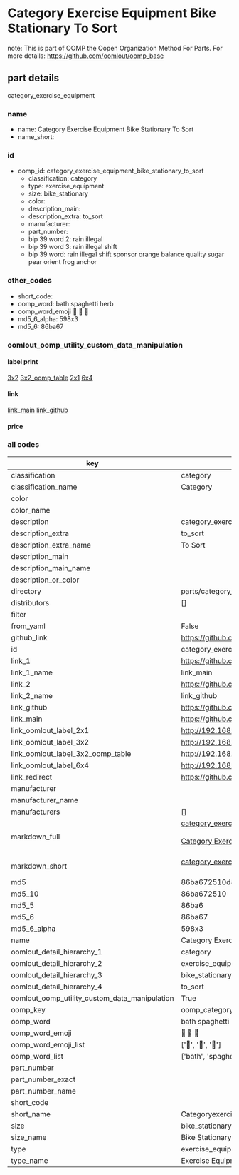 # Category Exercise Equipment Bike Stationary To Sort  

note: This is part of OOMP the Oopen Organization Method For Parts. For more details: https://github.com/oomlout/oomp_base

##  part details
  



category_exercise_equipment



### name
* name: Category Exercise Equipment Bike Stationary To Sort
* name_short: 
### id
* oomp_id: category_exercise_equipment_bike_stationary_to_sort
  * classification: category
  * type: exercise_equipment
  * size: bike_stationary
  * color: 
  * description_main: 
  * description_extra: to_sort
  * manufacturer: 
  * part_number: 
  * bip 39 word 2: rain illegal
  * bip 39 word 3: rain illegal shift
  * bip 39 word: rain illegal shift sponsor orange balance quality sugar pear orient frog anchor

### other_codes
* short_code: 
* oomp_word: bath spaghetti herb
* oomp_word_emoji :bath: :spaghetti: :herb:
* md5_6_alpha: 598x3
* md5_6: 86ba67






### oomlout_oomp_utility_custom_data_manipulation
#### label print
[3x2](http://192.168.1.245:1112/?label=oomp%20598x3)
[3x2_oomp_table](http://192.168.1.108:1112/?label=oomp%20598x3)
[2x1](http://192.168.1.242:1112/?label=oomp%20598x3)
[6x4](http://192.168.1.55:1112/?label=oomp%20598x3)    

#### link

[link_main](https://github.com/oomlout/oomlout_oomp_version_1_messy/tree/main/parts/category_exercise_equipment_bike_stationary_to_sort) [link_github](https://github.com/oomlout/oomlout_oomp_version_1_messy/tree/main/parts/category_exercise_equipment_bike_stationary_to_sort)                             

#### price







### all codes 
| key | value |  
| --- | --- |  
| classification | category |  
| classification_name | Category |  
| color |  |  
| color_name |  |  
| description | category_exercise_equipment |  
| description_extra | to_sort |  
| description_extra_name | To Sort |  
| description_main |  |  
| description_main_name |  |  
| description_or_color |   |  
| directory | parts/category_exercise_equipment_bike_stationary_to_sort |  
| distributors | [] |  
| filter |  |  
| from_yaml | False |  
| github_link | https://github.com/oomlout/oomlout_oomp_part_src/tree/main/parts/category_exercise_equipment_bike_stationary_to_sort |  
| id | category_exercise_equipment_bike_stationary_to_sort |  
| link_1 | https://github.com/oomlout/oomlout_oomp_version_1_messy/tree/main/parts/category_exercise_equipment_bike_stationary_to_sort |  
| link_1_name | link_main |  
| link_2 | https://github.com/oomlout/oomlout_oomp_version_1_messy/tree/main/parts/category_exercise_equipment_bike_stationary_to_sort |  
| link_2_name | link_github |  
| link_github | https://github.com/oomlout/oomlout_oomp_version_1_messy/tree/main/parts/category_exercise_equipment_bike_stationary_to_sort |  
| link_main | https://github.com/oomlout/oomlout_oomp_version_1_messy/tree/main/parts/category_exercise_equipment_bike_stationary_to_sort |  
| link_oomlout_label_2x1 | http://192.168.1.242:1112/?label=oomp%20598x3 |  
| link_oomlout_label_3x2 | http://192.168.1.245:1112/?label=oomp%20598x3 |  
| link_oomlout_label_3x2_oomp_table | http://192.168.1.108:1112/?label=oomp%20598x3 |  
| link_oomlout_label_6x4 | http://192.168.1.55:1112/?label=oomp%20598x3 |  
| link_redirect | https://github.com/oomlout/oomlout_oomp_version_1_messy/tree/main/parts/category_exercise_equipment_bike_stationary_to_sort |  
| manufacturer |  |  
| manufacturer_name |  |  
| manufacturers | [] |  
| markdown_full | [category_exercise_equipment_bike_stationary_to_sort](none)<br>[](none)<br>[Category Exercise Equipment Bike Stationary To Sort](none)<br><br> |  
| markdown_short | [category_exercise_equipment_bike_stationary_to_sort](none)<br><br> |  
| md5 | 86ba672510d8d5e446cded278b9c4588 |  
| md5_10 | 86ba672510 |  
| md5_5 | 86ba6 |  
| md5_6 | 86ba67 |  
| md5_6_alpha | 598x3 |  
| name | Category Exercise Equipment Bike Stationary To Sort |  
| oomlout_detail_hierarchy_1 | category |  
| oomlout_detail_hierarchy_2 | exercise_equipment |  
| oomlout_detail_hierarchy_3 | bike_stationary |  
| oomlout_detail_hierarchy_4 | to_sort |  
| oomlout_oomp_utility_custom_data_manipulation | True |  
| oomp_key | oomp_category_exercise_equipment_bike_stationary_to_sort |  
| oomp_word | bath spaghetti herb |  
| oomp_word_emoji | :bath: :spaghetti: :herb: |  
| oomp_word_emoji_list | [':bath:', ':spaghetti:', ':herb:'] |  
| oomp_word_list | ['bath', 'spaghetti', 'herb'] |  
| part_number |  |  
| part_number_exact |  |  
| part_number_name |  |  
| short_code |  |  
| short_name | Categoryexerciseequipment |  
| size | bike_stationary |  
| size_name | Bike Stationary |  
| type | exercise_equipment |  
| type_name | Exercise Equipment |  
